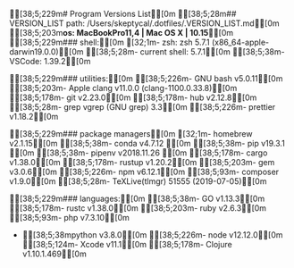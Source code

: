 [38;5;229m# Program Versions List[0m
[38;5;28m## VERSION_LIST path: /Users/skeptycal/.dotfiles/.VERSION_LIST.md[0m
[38;5;203m**os: MacBookPro11,4 | Mac OS X | 10.15**[0m
[38;5;229m### shell:[0m
[32;1m- zsh: zsh 5.7.1 (x86_64-apple-darwin19.0.0)[0m
[38;5;28m- current shell: 5.7.1[0m
[38;5;38m- VSCode: 1.39.2[0m

[38;5;229m### utilities:[0m
[38;5;226m- GNU bash v5.0.11[0m
[38;5;203m- Apple clang v11.0.0 (clang-1100.0.33.8)[0m
[38;5;178m- git v2.23.0[0m
[38;5;178m- hub v2.12.8[0m
[38;5;28m- grep vgrep (GNU grep) 3.3[0m
[38;5;226m- prettier v1.18.2[0m

[38;5;229m### package managers[0m
[32;1m- homebrew v2.1.15[0m
[38;5;38m- conda v4.7.12 [0m
[38;5;38m- pip v19.3.1 [0m
[38;5;38m- pipenv v2018.11.26 [0m
[38;5;178m- cargo v1.38.0[0m
[38;5;178m- rustup v1.20.2[0m
[38;5;203m- gem v3.0.6[0m
[38;5;226m- npm v6.12.1[0m
[38;5;93m- composer v1.9.0[0m
[38;5;28m- TeXLive(tlmgr) 51555 (2019-07-05)[0m

[38;5;229m### languages:[0m
[38;5;38m- GO v1.13.3[0m
[38;5;178m- rustc v1.38.0[0m
[38;5;203m- ruby v2.6.3[0m
[38;5;93m- php v7.3.10[0m

- [38;5;38mpython v3.8.0[0m
  [38;5;226m- node v12.12.0[0m
  [38;5;124m- Xcode v11.1[0m
  [38;5;178m- Clojure v1.10.1.469[0m
